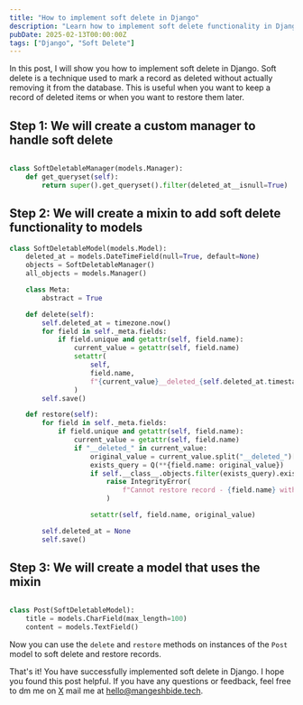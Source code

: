 ```yaml
---
title: "How to implement soft delete in Django"
description: "Learn how to implement soft delete functionality in Django using custom managers and model mixins."
pubDate: 2025-02-13T00:00:00Z
tags: ["Django", "Soft Delete"]
---
```


In this post, I will show you how to implement soft delete in Django. Soft delete is a technique used to mark a record as deleted without actually removing it from the database. This is useful when you want to keep a record of deleted items or when you want to restore them later.

## Step 1: We will create a custom manager to handle soft delete

```python

class SoftDeletableManager(models.Manager):
    def get_queryset(self):
        return super().get_queryset().filter(deleted_at__isnull=True)
```

## Step 2: We will create a mixin to add soft delete functionality to models

```python
class SoftDeletableModel(models.Model):
    deleted_at = models.DateTimeField(null=True, default=None)
    objects = SoftDeletableManager()
    all_objects = models.Manager()

    class Meta:
        abstract = True

    def delete(self):
        self.deleted_at = timezone.now()
        for field in self._meta.fields:
            if field.unique and getattr(self, field.name):
                current_value = getattr(self, field.name)
                setattr(
                    self,
                    field.name,
                    f"{current_value}__deleted_{self.deleted_at.timestamp()}",
                )
        self.save()

    def restore(self):
        for field in self._meta.fields:
            if field.unique and getattr(self, field.name):
                current_value = getattr(self, field.name)
                if "__deleted_" in current_value:
                    original_value = current_value.split("__deleted_")[0]
                    exists_query = Q(**{field.name: original_value})
                    if self.__class__.objects.filter(exists_query).exists():
                        raise IntegrityError(
                            f"Cannot restore record - {field.name} with value '{original_value}' already exists"
                        )

                    setattr(self, field.name, original_value)

        self.deleted_at = None
        self.save()
```

## Step 3: We will create a model that uses the mixin

```python

class Post(SoftDeletableModel):
    title = models.CharField(max_length=100)
    content = models.TextField()
```

Now you can use the `delete` and `restore` methods on instances of the `Post` model to soft delete and restore records.

That's it! You have successfully implemented soft delete in Django. I hope you found this post helpful. If you have any questions or feedback, feel free to dm me on [X](https://x.com/Mangesh_Bide) mail me at [hello@mangeshbide.tech](mailto:hello@mangeshbide.tech]).
